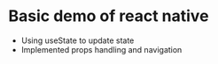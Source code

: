 # Basic demo of react native

* Using useState to update state
* Implemented props handling and navigation
